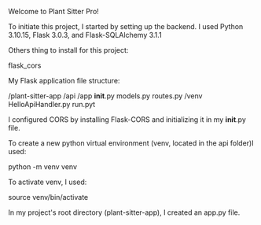 Welcome to Plant Sitter Pro!

To initiate this project, I started by setting up the backend. I used Python 3.10.15, Flask 3.0.3, and Flask-SQLAlchemy 3.1.1

Others thing to install for this project:

  flask_cors

My Flask application file structure:

/plant-sitter-app
  /api
    /app
      __init__.py
      models.py
      routes.py
    /venv
    HelloApiHandler.py
    run.pyt

I configured CORS by installing Flask-CORS and initializing it in my __init__.py file.

To create a new python virtual environment (venv, located in the api folder)I used:

  python -m venv venv

To activate venv, I used:

  source venv/bin/activate

In my project's root directory (plant-sitter-app), I created an app.py file.

